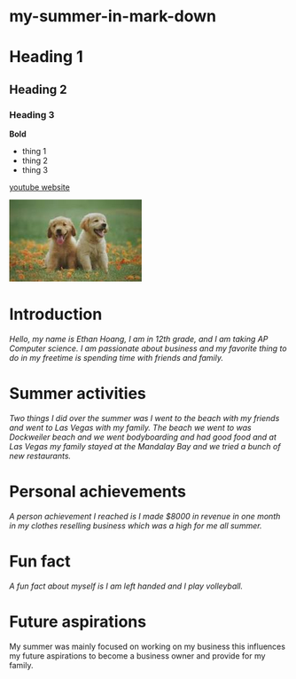 # my-summer-in-mark-down
# Heading 1
## Heading 2
### Heading 3

**Bold**

 - thing 1
 - thing 2 
 - thing 3


[youtube website](youtube.com)

![picture of a dog](dog.jpg)   

# Introduction

*Hello, my name is Ethan Hoang, I am in 12th grade, and I am taking AP Computer science. I am passionate about business and my favorite thing to do in my freetime is spending time with friends and family.* 

# Summer activities
*Two things I did over the summer was I went to the beach with my friends and went to Las Vegas with my family. The beach we went to was Dockweiler beach and we went bodyboarding and had good food and at Las Vegas my family stayed at the Mandalay Bay and we tried a bunch of new restaurants.*

# Personal achievements
*A person achievement I reached is I made $8000 in revenue in one month in my clothes reselling business which was a high for me all summer.*

# Fun fact
*A fun fact about myself is I am left handed and I play volleyball.*

# Future aspirations
My summer was mainly focused on working on my business this influences my future aspirations to become a business owner and provide for my family.

